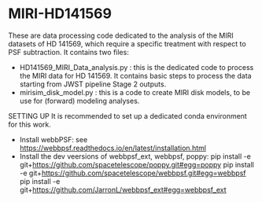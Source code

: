 # MIRI-HD141569


These are data processing code dedicated to the analysis of the MIRI datasets of HD 141569, which require a specific treatment with respect to PSF subtraction.
It contains two files:
- HD141569_MIRI_Data_analysis.py : this is the dedicated code to process the MIRI data for HD 141569. It contains basic steps to process the data starting from JWST pipeline Stage 2 outputs.
- mirisim_disk_model.py : this is a code to create MIRI disk models, to be use for (forward) modeling analyses.

SETTING UP
It is recommended to set up a dedicated conda environment for this work.
- Install webbPSF: see https://webbpsf.readthedocs.io/en/latest/installation.html
- Install the dev veersions  of webbpsf_ext, webbpsf, poppy:
pip install -e git+https://github.com/spacetelescope/poppy.git#egg=poppy
pip install -e git+https://github.com/spacetelescope/webbpsf.git#egg=webbpsf
pip install -e git+https://github.com/JarronL/webbpsf_ext#egg=webbpsf_ext
